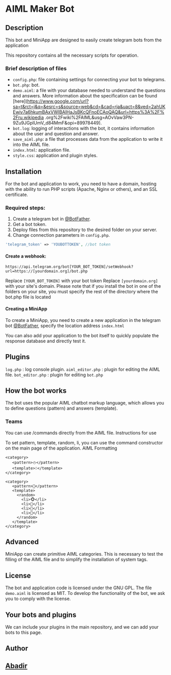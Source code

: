 # AIML Maker Bot

## Description

This bot and MiniApp are designed to easily create telegram bots from the application

This repository contains all the necessary scripts for operation.
### Brief description of files

- `config.php`: file containing settings for connecting your bot to telegrams.
- `bot.php`: bot.
- `demo.aiml`: a file with your database needed to understand the questions and answers. More information about the specification can be found [here](https://www.google.com/url?sa=t&rct=j&q=&esrc=s&source=web&cd=&cad=rja&uact=8&ved=2ahUKEwiv7a6hkumBAxVWIBAIHaJsBKcQFnoECAoQAQ&url=https%3A%2F%2Fru.wikipedia .org%2Fwiki%2FAIML&usg=AOvVaw3PN-9Zu9JGpIUmV_d84MmF&opi=89978449).
- `bot.log`: logging of interactions with the bot, it contains information about the user and question and answer.
- `save_aiml.php`: a file that processes data from the application to write it into the AIML file.
- `index.html`: application file.
- `style.css`: application and plugin styles.

## Installation

For the bot and application to work, you need to have a domain, hosting with the ability to run PHP scripts (Apache, Nginx or others), and an SSL certificate.

### Required steps:

1. Create a telegram bot in [@BotFather](https://t.me/BotFather).
2. Get a bot token.
3. Deploy files from this repository to the desired folder on your server.
4. Change connection parameters in `config.php`.

```php
'telegram_token' => 'YOUBOTTOKEN', //bot token
```
#### Create a webhook:
```
https://api.telegram.org/bot[YOUR_BOT_TOKEN]/setWebhook?url=https://[yourdomain.org]/bot.php
```
Replace ```[YOUR_BOT_TOKEN]``` with your bot token
Replace ```[yourdomain.org]``` with your site's domain. Please note that if you install the bot in one of the folders on your site, you must specify the rest of the directory where the bot.php file is located

#### Creating a MiniApp

To create a MiniApp, you need to create a new application in the telegram bot [@BotFather](https://t.me/BotFather), specify the location address ```index.html```

You can also add your application to the bot itself to quickly populate the response database and directly test it.
## Plugins

`log.php` : log console plugin.
`aiml_editor.php` : plugin for editing the AIML file.
`bot_editor.php` : plugin for editing `bot.php`

## How the bot works

The bot uses the popular AIML chatbot markup language, which allows you to define questions (pattern) and answers (template).


### Teams

You can use /commands directly from the AIML file.
Instructions for use

To set pattern, template, random, li, you can use the command constructor on the main page of the application.
AIML Formatting

```
<category>
   <pattern>⛄️</pattern>
   <template>☃️</template>
</category>

<category>
   <pattern>🐒</pattern>
   <template>
     <random>
       <li>🐵</li>
       <li>🙈</li>
       <li>🙉</li>
       <li>🙊</li>
     </random>
   </template>
</category>
```
## Advanced

MiniApp can create primitive AIML categories. This is necessary to test the filling of the AIML file and to simplify the installation of system tags.
## License

The bot and application code is licensed under the GNU GPL. The file ```demo.aiml``` is licensed as MIT. To develop the functionality of the bot, we ask you to comply with the license.
## Your bots and plugins

We can include your plugins in the main repository, and we can add your bots to this page.

## Author
## [Abadir](https://t.me/aba_dir)

